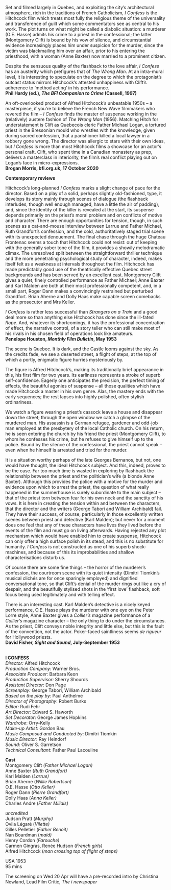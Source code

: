 

Set and filmed largely in Quebec, and exploiting the city’s architectural atmosphere, rich in the traditions of French Catholicism, _I Confess_ is the Hitchcock film which treats most fully the religious theme of the universality and transference of guilt which some commentators see as central to his work. The plot turns on what might be called a diabolic situation: a murderer (O.E. Hasse) admits his crime to a priest in the confessional; the latter (Montgomery Clift) is bound by his vow of silence, and circumstantial evidence increasingly places him under suspicion for the murder, since the victim was blackmailing him over an affair, prior to his entering the priesthood, with a woman (Anne Baxter) now married to a prominent citizen.

Despite the sensuous quality of the flashback to the love affair, _I Confess_ has an austerity which prefigures that of _The Wrong Man_. At an intra-mural level, it is interesting to speculate on the degree to which the protagonist’s outcast status mirrors Hitchcock’s attested unhappiness with Clift’s adherence to ‘method acting’ in his performance.  
**Phil Hardy (ed.), _The BFI Companion to Crime_ (Cassell, 1997)**

An oft-overlooked product of Alfred Hitchcock’s unbeatable 1950s – a masterpiece, if you’re to believe the French New Wave filmmakers who revered the film – _I Confess_ finds the master of suspense working in the (relatively) austere fashion of _The Wrong Man_ (1956). Matching Hitch for understatement is Clift as Quebecois cleric Father Michael Logan, a tortured priest in the Bressonian mould who wrestles with the knowledge, given during sacred confession, that a parishioner killed a local lawyer in a robbery gone wrong. The director was allergic to stars with their own ideas, but _I Confess_ is more than most Hitchcock films a showcase for an actor’s personal craft. Clift, who spent time in a Canadian monastery as prep, delivers a masterclass in interiority, the film’s real conflict playing out on Logan’s face in micro-expressions.  
**Brogan Morris, bfi.org.uk, 17 October 2020**

**Contemporary reviews**

Hitchcock’s long-planned _I Confess_ marks a slight change of pace for the director. Based on a play of a solid, perhaps slightly old-fashioned, type, it develops its story mainly through scenes of dialogue (the flashback interludes, though well enough managed, have a little the air of padding), and, since the identity of the killer is revealed at the start, its suspense depends primarily on the priest’s moral problem and on conflicts of motive and character. There are enough opportunities for tension, though, in such scenes as a cat-and-mouse interview between Larrue and Father Michael, Ruth Grandfort’s confession, and the cold, authoritatively staged trial scene with its unexpected denouement. The final chase through the huge Chateau Frontenac seems a touch that Hitchcock could not resist: out of keeping with the generally sober tone of the film, it provides a showily melodramatic climax. The unresolved split between the straightforward thriller technique and the more penetrating psychological study of character, indeed, makes itself felt as a weakness at intervals throughout the film. Hitchcock has made predictably good use of the theatrically effective Quebec street backgrounds and has been served by an excellent cast. Montgomery Clift gives a quiet, finely controlled performance as Father Michael; Anne Baxter and Karl Malden are both at their most professionally competent, and, in a small part, Roger Dann makes a convincingly restrained but perturbed Grandfort. Brian Aherne and Dolly Haas make capable screen comebacks as the prosecutor and Mrs Keller.

_I Confess_ is rather less successful than _Strangers on a Train_ and a good deal more so than anything else Hitchcock has done since the ill-fated _Rope_. And, whatever its shortcomings, it has the professional concentration of effect, the narrative control, of a story teller who can still make most of his rivals in his chosen field of operations look like amateurs.  
**Penelope Houston, _Monthly Film Bulletin_, May 1953**

The scene is Quebec. It is dark, and the Castle looms against the sky. As the credits fade, we see a deserted street, a flight of steps, at the top of which a portly, enigmatic figure hurries mysteriously by.

The figure is Alfred Hitchcock’s, making its traditionally brief appearance in this, his first film for two years. Its earliness represents a stroke of superb self-confidence. Eagerly one anticipates the precision, the perfect timing of effects, the beautiful agonies of suspense – all those qualities which have made Hitchcock a master in his own genre. Alas, the mastery ends with the early sequences; the rest lapses into highly polished, often stylish ordinariness.

We watch a figure wearing a priest’s cassock leave a house and disappear down the street; through the open window we catch a glimpse of the murdered man.  His assassin is a German refugee, gardener and odd-job man employed at the presbytery of the local Catholic church. On his return, he is seen entering the church by his friend the priest (Montgomery Clift), to whom he confesses his crime, but he refuses to give himself up to the police. Bound by the silence of the confessional, the priest cannot speak – even when he himself is arrested and tried for the murder.

It is a situation worthy perhaps of the late Georges Bernanos, but not, one would have thought, the ideal Hitchcock subject. And this, indeed, proves to be the case. Far too much time is wasted in exploring by flashback the relationship between the priest and the politician’s wife (a blonde Anne Baxter). Although this provides the police with a motive for the murder and evidence upon which to arrest the priest, the question of what really happened in the summerhouse is surely subordinate to the main subject – that of the priest torn between fear for his own neck and the sanctity of his vows. It is here in creating the tension within and between the characters, that the director and the writers (George Tabori and William Archibald) fail. They have their success, of course, particularly in those excellently written scenes between priest and detective (Karl Malden); but never for a moment does one feel that any of these characters have lives they lived before the events of the film and must go on living afterwards. Having rejected any plot mechanism which would have enabled him to create suspense, Hitchcock can only offer a high surface polish in its stead, and this is no substitute for humanity. _I Confess_ is not constructed as one of his superb shock-machines, and because of this its improbabilities and shallow characterisations disturb us.

Of course there are some fine things – the horror of the murderer’s confession, the courtroom scene with its quiet intensity (Dimitri Tiomkin’s musical clichés are for once sparingly employed) and dignified conversational tone, so that Clift’s denial of the murder rings out like a cry of despair, and the beautifully stylised shots in the ‘first love’ flashback, soft focus being used legitimately and with telling effect.

There is an interesting cast. Karl Malden’s detective is a nicely keyed performance, O.E. Hasse plays the murderer with one eye on the Peter Lorre style, Anne Baxter gives a _Collier’s_ magazine performance of a _Collier’s_ magazine character – the only thing to do under the circumstances. As the priest, Clift conveys noble integrity and little else, but this is the fault of the convention, not the actor. Poker-faced saintliness seems _de rigueur_ for Hollywood priests.  
**David Fisher, _Sight and Sound_, July-September 1953**
<br><br>

**I CONFESS**<br>
_Director:_ Alfred Hitchcock<br>
_Production Company:_ Warner Bros.<br>
_Associate Producer:_ Barbara Keon<br>
_Production Supervisor:_ Sherry Shourds<br>
_Assistant Director:_ Don Page<br>
_Screenplay:_ George Tabori, William Archibald<br>
_Based on the play by:_ Paul Anthelme<br>
_Director of Photography_: Robert Burks<br>
_Editor:_ Rudi Fehr<br>
_Art Director:_ Edward S. Haworth<br>
_Set Decorator_: George James Hopkins<br>
_Wardrobe_: Orry-Kelly<br>
_Make-up Artist_: Gordon Bau<br>
_Music Composed and Conducted by_: Dimitri Tiomkin<br>
_Music Director_: Ray Heindorf<br>
_Sound_: Oliver S. Garretson<br>
_Technical Consultant_: Father Paul Lacouline<br>

**Cast**<br>
Montgomery Clift (_Father Michael Logan)_<br>
Anne Baxter (_Ruth Grandfort)_<br>
Karl Malden (_Larrue)_<br>
Brian Aherne (_Willie Robertson)_<br>
O.E. Hasse (_Otto Keller)_<br>
Roger Dann (_Pierre Grandfort)_<br>
Dolly Haas (_Anna Keller)_<br>
Charles Andre (_Father Millais)_<br>

_uncredited_<br>
Judson Pratt (_Murphy)_<br>
Ovila Légaré (_Vilette)_<br>
Gilles Pelletier (_Father Benoit)_<br>
Nan Boardman (_maid)_<br>
Henry Cordon (_Farouche)_<br>
Carmen Gingras, Renée Hudson (_French girls)_<br>
Alfred Hitchcock  (_man crossing top of flight of steps)_<br>

USA 1953<br>
95 mins

The screening on Wed 20 Apr will have a  pre-recorded intro by Christina Newland,  Lead Film Critic, _The i newspaper_
<br><br>
<!--stackedit_data:
eyJoaXN0b3J5IjpbMzgxMDg3MTExXX0=
-->